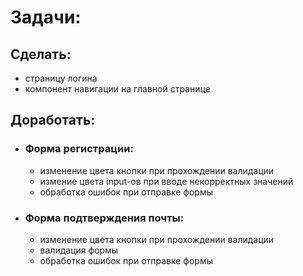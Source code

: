 # Задачи:
## Сделать:
- страницу логина
- компонент навигации на главной странице

## Доработать:
- ### Форма регистрации:
    - изменение цвета кнопки при прохождении валидации
    - измение цвета input-ов при вводе некорректных значений
    - обработка ошибок при отправке формы
- ### Форма подтверждения почты:
    - изменение цвета кнопки при прохождении валидации
    - валидация формы
    - обработка ошибок при отправке формы